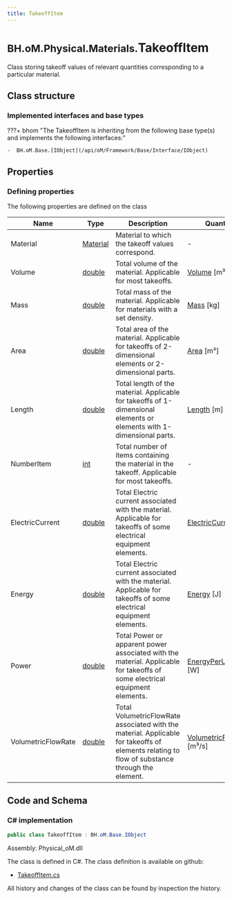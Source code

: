 ```yaml
---
title: TakeoffItem
---
```


# <small>BH.oM.Physical.Materials.</small>**TakeoffItem**

Class storing takeoff values of relevant quantities corresponding to a particular material.

## Class structure

### Implemented interfaces and base types

???+ bhom "The TakeoffItem is inheriting from the following base type(s) and implements the following interfaces:"

    -  BH.oM.Base.[IObject](/api/oM/Framework/Base/Interface/IObject)


## Properties



### Defining properties

The following properties are defined on the class

| Name             | Type             | Description      | Quantity         |
|------------------|------------------|------------------|------------------|
| Material | [Material](/api/oM/Physical/Physical/Materials/Material) | Material to which the takeoff values correspond. | - |
| Volume | [double](https://learn.microsoft.com/en-us/dotnet/api/System.Double?view=netstandard-2.0) | Total volume of the material. Applicable for most takeoffs. | [Volume](/api/oM/Dimensional/Quantities/Attributes/Volume) [m³] |
| Mass | [double](https://learn.microsoft.com/en-us/dotnet/api/System.Double?view=netstandard-2.0) | Total mass of the material. Applicable for materials with a set density. | [Mass](/api/oM/Dimensional/Quantities/Attributes/Mass) [kg] |
| Area | [double](https://learn.microsoft.com/en-us/dotnet/api/System.Double?view=netstandard-2.0) | Total area of the material. Applicable for takeoffs of 2-dimensional elements or 2-dimensional parts. | [Area](/api/oM/Dimensional/Quantities/Attributes/Area) [m²] |
| Length | [double](https://learn.microsoft.com/en-us/dotnet/api/System.Double?view=netstandard-2.0) | Total length of the material. Applicable for takeoffs of 1-dimensional elements or elements with 1-dimensional parts. | [Length](/api/oM/Dimensional/Quantities/Attributes/Length) [m] |
| NumberItem | [int](https://learn.microsoft.com/en-us/dotnet/api/System.Int32?view=netstandard-2.0) | Total number of items containing the material in the takeoff. Applicable for most takeoffs. | - |
| ElectricCurrent | [double](https://learn.microsoft.com/en-us/dotnet/api/System.Double?view=netstandard-2.0) | Total Electric current associated with the material. Applicable for takeoffs of some electrical equipment elements. | [ElectricCurrent](/api/oM/Dimensional/Quantities/Attributes/ElectricCurrent) [A] |
| Energy | [double](https://learn.microsoft.com/en-us/dotnet/api/System.Double?view=netstandard-2.0) | Total Electric current associated with the material. Applicable for takeoffs of some electrical equipment elements. | [Energy](/api/oM/Dimensional/Quantities/Attributes/Energy) [J] |
| Power | [double](https://learn.microsoft.com/en-us/dotnet/api/System.Double?view=netstandard-2.0) | Total Power or apparent power associated with the material. Applicable for takeoffs of some electrical equipment elements. | [EnergyPerUnitTime](/api/oM/Dimensional/Quantities/Attributes/EnergyPerUnitTime) [W] |
| VolumetricFlowRate | [double](https://learn.microsoft.com/en-us/dotnet/api/System.Double?view=netstandard-2.0) | Total VolumetricFlowRate associated with the material. Applicable for takeoffs of elements relating to flow of substance through the element. | [VolumetricFlowRate](/api/oM/Dimensional/Quantities/Attributes/VolumetricFlowRate) [m³/s] |


## Code and Schema

### C# implementation

``` C# title="C#"
public class TakeoffItem : BH.oM.Base.IObject
```

Assembly: Physical_oM.dll

The class is defined in C#. The class definition is available on github:

- [TakeoffItem.cs](https://github.com/BHoM/BHoM/blob/develop/Physical_oM/Materials\TakeoffItem.cs)

All history and changes of the class can be found by inspection the history.
